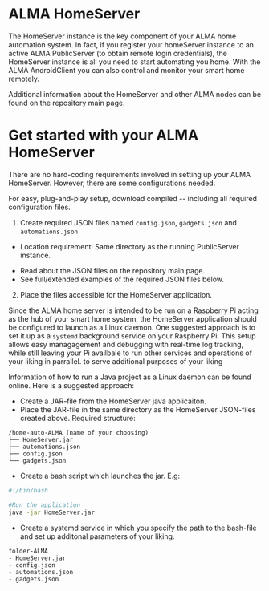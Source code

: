 
# ALMA HomeServer
The HomeServer instance is the key component of your ALMA home automation system. In fact, if you register your homeServer instance to an active ALMA PublicServer (to obtain remote login credentials), the HomeServer instance is all you need to start automating you home. With the ALMA AndroidClient you can also control and monitor your smart home remotely.

Additional information about the HomeServer and other ALMA nodes can be found on the repository main page.

# Get started with your ALMA HomeServer
There are no hard-coding requirements involved in setting up your ALMA HomeServer. However, there are some configurations needed.

For easy, plug-and-play setup, download compiled -- including all required configuration files.

1. Create required JSON files named `config.json`, `gadgets.json` and `automations.json`
  * Location requirement: Same directory as the running PublicServer instance.
  - Read about the JSON files on the repository main page.
  - See full/extended examples of the required JSON files below.
2. Place the files accessible for the HomeServer application.

Since the ALMA home server is intended to be run on a Raspberry Pi acting as the hub of your smart home system, the HomeServer application should be configured to launch as a Linux daemon. One suggested approach is to set it up as a `systemd` background service on your Raspberry Pi. This setup allows easy managagement and debugging with real-time log tracking, while still leaving your Pi availbale to run other services and operations of your liking in parrallel.  to serve additional purposes of your liking

Information of how to run a Java project as a Linux daemon can be found online. Here is a suggested approach:
- Create a JAR-file from the HomeServer java applicaiton.
- Place the JAR-file in the same directory as the HomeServer JSON-files created above. Required structure:
```
/home-auto-ALMA (name of your choosing)
├── HomeServer.jar
├── automations.json
├── config.json
└── gadgets.json

```
- Create a bash script which launches the jar. E.g:
```bash
#!/bin/bash

#Run the application
java -jar HomeServer.jar
```
- Create a systemd service in which you specify the path to the bash-file and set up additonal parameters of your liking.

```
folder-ALMA
- HomeServer.jar
- config.json
- automations.json
- gadgets.json
```
